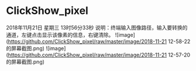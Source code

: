 # ClickShow_pixel
2018年11月21日 星期三 13时56分33秒 
说明：终端输入图像路径，输入要转换的通道，左键点击显示该像素的信息，右键清除。
![image](https://github.com/ClickShow_pixel/raw/master/image/2018-11-21 12-58-22 的屏幕截图.png)
![image](https://github.com/ClickShow_pixel/raw/master/image/2018-11-21 12-57-20 的屏幕截图.png)

